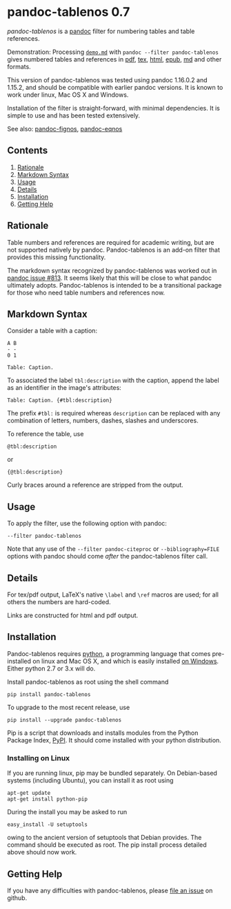 
pandoc-tablenos 0.7
===================

*pandoc-tablenos* is a [pandoc] filter for numbering tables and table references.

Demonstration: Processing [`demo.md`] with `pandoc --filter pandoc-tablenos` gives numbered tables and references in [pdf], [tex], [html], [epub], [md] and other formats.

This version of pandoc-tablenos was tested using pandoc 1.16.0.2 and 1.15.2, and should be compatible with earlier pandoc versions.  It is known to work under linux, Mac OS X and Windows.

Installation of the filter is straight-forward, with minimal dependencies.  It is simple to use and has been tested extensively.

See also: [pandoc-fignos], [pandoc-eqnos]

[pandoc]: http://pandoc.org/
[`demo.md`]: https://raw.githubusercontent.com/tomduck/pandoc-tablenos/master/demos/demo.md
[pdf]: https://raw.githubusercontent.com/tomduck/pandoc-tablenos/master/demos/out/demo.pdf
[tex]: https://raw.githubusercontent.com/tomduck/pandoc-tablenos/master/demos/out/demo.tex
[html]: https://rawgit.com/tomduck/pandoc-tablenos/master/demos/out/demo.html
[epub]: https://raw.githubusercontent.com/tomduck/pandoc-tablenos/master/demos/out/demo.epub
[md]: https://github.com/tomduck/pandoc-tablenos/blob/master/demos/out/demo.md
[pandoc-fignos]: https://github.com/tomduck/pandoc-fignos 
[pandoc-eqnos]: https://github.com/tomduck/pandoc-eqnos 


Contents
--------

 1. [Rationale](#rationale)
 2. [Markdown Syntax](#markdown-syntax)
 3. [Usage](#usage)
 4. [Details](#details)
 5. [Installation](#installation)
 6. [Getting Help](#getting-help)


Rationale
---------

Table numbers and references are required for academic writing, but are not supported natively by pandoc.  Pandoc-tablenos is an add-on filter that provides this missing functionality.

The markdown syntax recognized by pandoc-tablenos was worked out in [pandoc issue #813].  It seems likely that this will be close to what pandoc ultimately adopts.  Pandoc-tablenos is intended to be a transitional package for those who need table numbers and references now.

[pandoc issue #813]: https://github.com/jgm/pandoc/issues/813


Markdown Syntax
---------------

Consider a table with a caption:

    A B
    - -
    0 1
    
    Table: Caption.

To associated the label `tbl:description` with the caption, append the label as an identifier in the image's attributes:

    Table: Caption. {#tbl:description}

The prefix `#tbl:` is required whereas `description` can be replaced with any combination of letters, numbers, dashes, slashes and underscores.

To reference the table, use

    @tbl:description

or

    {@tbl:description}

Curly braces around a reference are stripped from the output.


Usage
-----

To apply the filter, use the following option with pandoc:

    --filter pandoc-tablenos

Note that any use of the `--filter pandoc-citeproc` or `--bibliography=FILE` options with pandoc should come *after* the pandoc-tablenos filter call.


Details
-------

For tex/pdf output, LaTeX's native `\label` and `\ref` macros are used; for all others the numbers are hard-coded.

Links are constructed for html and pdf output.


Installation
------------

Pandoc-tablenos requires [python], a programming language that comes pre-installed on linux and Mac OS X, and which is easily installed [on Windows].  Either python 2.7 or 3.x will do.

Install pandoc-tablenos as root using the shell command

    pip install pandoc-tablenos 

To upgrade to the most recent release, use

    pip install --upgrade pandoc-tablenos 

Pip is a script that downloads and installs modules from the Python Package Index, [PyPI].  It should come installed with your python distribution.


### Installing on Linux ###

If you are running linux, pip may be bundled separately.  On Debian-based systems (including Ubuntu), you can install it as root using

    apt-get update
    apt-get install python-pip

During the install you may be asked to run

    easy_install -U setuptools

owing to the ancient version of setuptools that Debian provides.  The command should be executed as root.  The pip install process detailed above should now work.


[python]: https://www.python.org/
[on Windows]: https://www.python.org/downloads/windows/
[PyPI]: https://pypi.python.org/pypi


Getting Help
------------

If you have any difficulties with pandoc-tablenos, please [file an issue] on github.

[file an issue]: https://github.com/tomduck/pandoc-tablenos/issues

